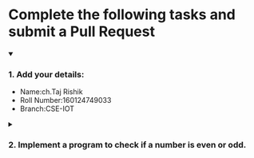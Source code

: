 # Complete the following tasks and submit a Pull Request
<details open>
<summary><h3>1. Add your details: </h3></summary>
<ul>
  <li> Name:ch.Taj Rishik </li>
  <li> Roll Number:160124749033 </li>
  <li> Branch:CSE-IOT </li>
</ul>
</details>
<details>
<summary><h3> 2. Implement a program to check if a number is even or odd. </h3></summary>
<ul>
  <li> Create a new file in the repository and add your code. </li>
  <li> Use any programming language of your choice. </li>
</ul>
</details>
